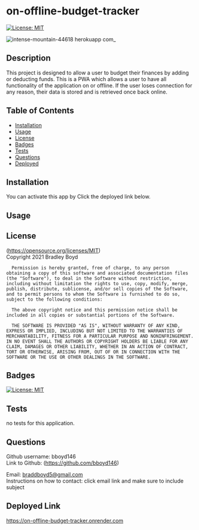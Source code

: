# on-offline-budget-tracker
[![License: MIT](https://img.shields.io/badge/License-MIT-yellow.svg)](https://opensource.org/licenses/MIT)

![intense-mountain-44618 herokuapp com_](https://user-images.githubusercontent.com/82745040/136494343-76faef4b-e24a-4f26-b76a-017209ab8f90.png)


## Description
This project is designed to allow a user to budget their finances by adding or deducting funds. This is a PWA which allows a user to have all functionality of the application on or offline. If the user loses connection for any reason, their data is stored and is retrieved once back online.

## Table of Contents

- [Installation](#Installation)
- [Usage](#Usage)
- [License](#License)
- [Badges](#Badges)
- [Tests](#Tests)
- [Questions](#Questions)
- [Deployed](#Deployed-Link)

## Installation 
You can activate this app by Click the deployed link below.

## Usage 


## License 
(https://opensource.org/licenses/MIT)  
   Copyright 2021 Bradley Boyd

      Permission is hereby granted, free of charge, to any person obtaining a copy of this software and associated documentation files (the "Software"), to deal in the Software without restriction, including without limitation the rights to use, copy, modify, merge, publish, distribute, sublicense, and/or sell copies of the Software, and to permit persons to whom the Software is furnished to do so, subject to the following conditions:
      
      The above copyright notice and this permission notice shall be included in all copies or substantial portions of the Software.
      
      THE SOFTWARE IS PROVIDED "AS IS", WITHOUT WARRANTY OF ANY KIND, EXPRESS OR IMPLIED, INCLUDING BUT NOT LIMITED TO THE WARRANTIES OF MERCHANTABILITY, FITNESS FOR A PARTICULAR PURPOSE AND NONINFRINGEMENT. IN NO EVENT SHALL THE AUTHORS OR COPYRIGHT HOLDERS BE LIABLE FOR ANY CLAIM, DAMAGES OR OTHER LIABILITY, WHETHER IN AN ACTION OF CONTRACT, TORT OR OTHERWISE, ARISING FROM, OUT OF OR IN CONNECTION WITH THE SOFTWARE OR THE USE OR OTHER DEALINGS IN THE SOFTWARE.

## Badges
[![License: MIT](https://img.shields.io/badge/License-MIT-yellow.svg)](https://opensource.org/licenses/MIT)

## Tests
no tests for this application.

## Questions
Github username: bboyd146  
Link to Github: (https://github.com/bboyd146)  

Email: braddboyd5@gmail.com  
Instructions on how to contact: click email link and make sure to include subject  

## Deployed Link
https://on-offline-budget-tracker.onrender.com
